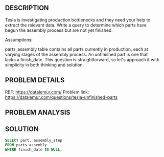## DESCRIPTION
Tesla is investigating production bottlenecks and they need your help to extract the relevant data. Write a query to determine which parts have begun the assembly process but are not yet finished.

Assumptions:

parts_assembly table contains all parts currently in production, each at varying stages of the assembly process.
An unfinished part is one that lacks a finish_date.
This question is straightforward, so let's approach it with simplicity in both thinking and solution.

## PROBLEM DETAILS
REF: <https://datalemur.com/>
Problem link: <https://datalemur.com/questions/tesla-unfinished-parts>

## PROBLEM ANALYSIS

## SOLUTION
```sql
SELECT part, assembly_step
FROM parts_assembly
WHERE finish_date IS NULL;
```
